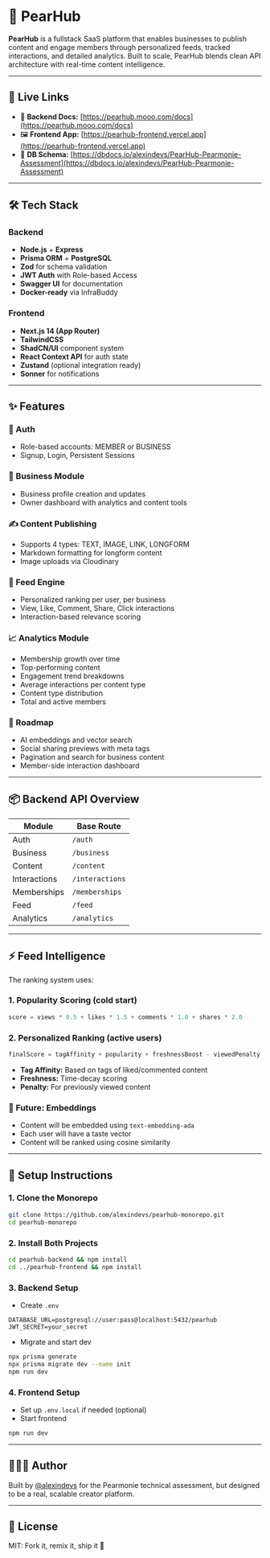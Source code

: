 # 🍐 PearHub

**PearHub** is a fullstack SaaS platform that enables businesses to publish content and engage members through personalized feeds, tracked interactions, and detailed analytics. Built to scale, PearHub blends clean API architecture with real-time content intelligence.

---

## 🔗 Live Links

* 🔧 **Backend Docs:** [https://pearhub.mooo.com/docs](https://pearhub.mooo.com/docs)
* 🖼 **Frontend App:** [https://pearhub-frontend.vercel.app](https://pearhub-frontend.vercel.app)
* 🧠 **DB Schema:** [https://dbdocs.io/alexindevs/PearHub-Pearmonie-Assessment](https://dbdocs.io/alexindevs/PearHub-Pearmonie-Assessment)

---

## 🛠 Tech Stack

### Backend

* **Node.js** + **Express**
* **Prisma ORM** + **PostgreSQL**
* **Zod** for schema validation
* **JWT Auth** with Role-based Access
* **Swagger UI** for documentation
* **Docker-ready** via InfraBuddy

### Frontend

* **Next.js 14 (App Router)**
* **TailwindCSS**
* **ShadCN/UI** component system
* **React Context API** for auth state
* **Zustand** (optional integration ready)
* **Sonner** for notifications

---

## ✨ Features

### 🔐 Auth

* Role-based accounts: MEMBER or BUSINESS
* Signup, Login, Persistent Sessions

### 🏢 Business Module

* Business profile creation and updates
* Owner dashboard with analytics and content tools

### ✍️ Content Publishing

* Supports 4 types: TEXT, IMAGE, LINK, LONGFORM
* Markdown formatting for longform content
* Image uploads via Cloudinary

### 🧠 Feed Engine

* Personalized ranking per user, per business
* View, Like, Comment, Share, Click interactions
* Interaction-based relevance scoring

### 📈 Analytics Module

* Membership growth over time
* Top-performing content
* Engagement trend breakdowns
* Average interactions per content type
* Content type distribution
* Total and active members

### 🔮 Roadmap

* AI embeddings and vector search
* Social sharing previews with meta tags
* Pagination and search for business content
* Member-side interaction dashboard

---

## 📦 Backend API Overview

| Module       | Base Route      |
| ------------ | --------------- |
| Auth         | `/auth`         |
| Business     | `/business`     |
| Content      | `/content`      |
| Interactions | `/interactions` |
| Memberships  | `/memberships`  |
| Feed         | `/feed`         |
| Analytics    | `/analytics`    |

---

## ⚡️ Feed Intelligence

The ranking system uses:

### 1. Popularity Scoring (cold start)

```ts
score = views * 0.5 + likes * 1.5 + comments * 1.0 + shares * 2.0
```

### 2. Personalized Ranking (active users)

```ts
finalScore = tagAffinity + popularity + freshnessBoost - viewedPenalty
```

* **Tag Affinity:** Based on tags of liked/commented content
* **Freshness:** Time-decay scoring
* **Penalty:** For previously viewed content

### 🚀 Future: Embeddings

* Content will be embedded using `text-embedding-ada`
* Each user will have a taste vector
* Content will be ranked using cosine similarity

---

## 📮 Setup Instructions

### 1. Clone the Monorepo

```bash
git clone https://github.com/alexindevs/pearhub-monorepo.git
cd pearhub-monorepo
```

### 2. Install Both Projects

```bash
cd pearhub-backend && npm install
cd ../pearhub-frontend && npm install
```

### 3. Backend Setup

* Create `.env`

```env
DATABASE_URL=postgresql://user:pass@localhost:5432/pearhub
JWT_SECRET=your_secret
```

* Migrate and start dev

```bash
npx prisma generate
npx prisma migrate dev --name init
npm run dev
```

### 4. Frontend Setup

* Set up `.env.local` if needed (optional)
* Start frontend

```bash
npm run dev
```

---

## 👩🏾‍💻 Author

Built by [@alexindevs](https://github.com/alexindevs) for the Pearmonie technical assessment, but designed to be a real, scalable creator platform.

---

## 📝 License

MIT: Fork it, remix it, ship it 🍐
